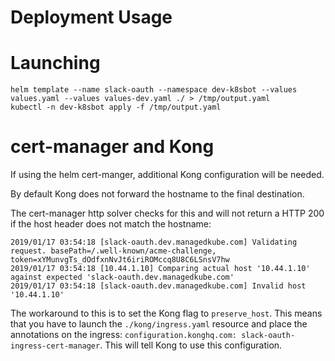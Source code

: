 Deployment Usage
=================

# Launching
```
helm template --name slack-oauth --namespace dev-k8sbot --values values.yaml --values values-dev.yaml ./ > /tmp/output.yaml
kubectl -n dev-k8sbot apply -f /tmp/output.yaml
```

# cert-manager and Kong
If using the helm cert-manger, additional Kong configuration will be needed.

By default Kong does not forward the hostname to the final destination.  

The cert-manager http solver checks for this and will not return a HTTP 200 if the
host header does not match the hostname:

```
2019/01/17 03:54:18 [slack-oauth.dev.managedkube.com] Validating request. basePath=/.well-known/acme-challenge, token=xYMunvgTs_dOdfxnNvJt6iriROMccq8U8C6LSnsV7hw
2019/01/17 03:54:18 [10.44.1.10] Comparing actual host '10.44.1.10' against expected 'slack-oauth.dev.managedkube.com'
2019/01/17 03:54:18 [slack-oauth.dev.managedkube.com] Invalid host '10.44.1.10'
```

The workaround to this is to set the Kong flag to `preserve_host`.  This means that
you have to launch the `./kong/ingress.yaml` resource and place the annotations
on the ingress: `configuration.konghq.com: slack-oauth-ingress-cert-manager`.  This
will tell Kong to use this configuration.
